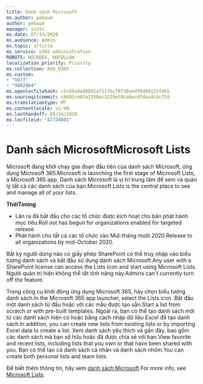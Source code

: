 ```yaml
---
title: Danh sách Microsoft
ms.author: pebaum
author: pebaum
manager: scotv
ms.date: 07/14/2020
ms.audience: Admin
ms.topic: article
ms.service: o365-administration
ROBOTS: NOINDEX, NOFOLLOW
localization_priority: Priority
ms.collection: Adm_O365
ms.custom:
- "5677"
- "9002964"
ms.openlocfilehash: c5c66a4ed0891a7127bcf0730aedf6d8d125fdb5
ms.sourcegitcommit: c6692ce0fa1358ec3529e59ca0ecdfdea4cdc759
ms.translationtype: MT
ms.contentlocale: vi-VN
ms.lasthandoff: 09/14/2020
ms.locfileid: "47724601"
---
```

# <a name="microsoft-lists"></a><span data-ttu-id="92a91-102">Danh sách Microsoft</span><span class="sxs-lookup"><span data-stu-id="92a91-102">Microsoft Lists</span></span>

<span data-ttu-id="92a91-103">Microsoft đang khởi chạy giai đoạn đầu tiên của danh sách Microsoft, ứng dụng Microsoft 365.</span><span class="sxs-lookup"><span data-stu-id="92a91-103">Microsoft is launching the first stage of Microsoft Lists, a Microsoft 365 app.</span></span> <span data-ttu-id="92a91-104">Danh sách Microsoft là vị trí trung tâm để xem và quản lý tất cả các danh sách của bạn.</span><span class="sxs-lookup"><span data-stu-id="92a91-104">Microsoft Lists is the central place to see and manage all of your lists.</span></span>  
  
<span data-ttu-id="92a91-105">**Thời**</span><span class="sxs-lookup"><span data-stu-id="92a91-105">**Timing**</span></span>  

- <span data-ttu-id="92a91-106">Lăn ra đã bắt đầu cho các tổ chức được kích hoạt cho bản phát hành mục tiêu.</span><span class="sxs-lookup"><span data-stu-id="92a91-106">Roll out has begun for organizations enabled for targeted release.</span></span>
- <span data-ttu-id="92a91-107">Phát hành cho tất cả các tổ chức vào Mid-tháng mười 2020.</span><span class="sxs-lookup"><span data-stu-id="92a91-107">Release to all organizations by mid-October 2020.</span></span>

<span data-ttu-id="92a91-108">Bất kỳ người dùng nào có giấy phép SharePoint có thể truy nhập vào biểu tượng danh sách và bắt đầu sử dụng danh sách Microsoft.</span><span class="sxs-lookup"><span data-stu-id="92a91-108">Any user with a SharePoint license can access the Lists icon and start using Microsoft Lists.</span></span> <span data-ttu-id="92a91-109">Người quản trị hiện không thể tắt tính năng này.</span><span class="sxs-lookup"><span data-stu-id="92a91-109">Admins can't currently turn off the feature.</span></span>
 
<span data-ttu-id="92a91-110">Trong công cụ khởi động ứng dụng Microsoft 365, hãy chọn biểu tượng danh sách.</span><span class="sxs-lookup"><span data-stu-id="92a91-110">In the Microsoft 365 app launcher, select the Lists icon.</span></span> <span data-ttu-id="92a91-111">Bắt đầu một danh sách từ đầu hoặc với các mẫu được tạo sẵn.</span><span class="sxs-lookup"><span data-stu-id="92a91-111">Start a list from scratch or with pre-built templates.</span></span> <span data-ttu-id="92a91-112">Ngoài ra, bạn có thể tạo danh sách mới từ các danh sách hiện có hoặc bằng cách nhập dữ liệu Excel để tạo danh sách.</span><span class="sxs-lookup"><span data-stu-id="92a91-112">In addition, you can create new lists from existing lists or by importing Excel data to create a list.</span></span> <span data-ttu-id="92a91-113">Xem danh sách yêu thích và gần đây, bao gồm các danh sách mà bạn sở hữu hoặc đã được chia sẻ với bạn.</span><span class="sxs-lookup"><span data-stu-id="92a91-113">View favorite and recent lists, including lists that you own or that have been shared with you.</span></span> <span data-ttu-id="92a91-114">Bạn có thể tạo cả danh sách cá nhân và danh sách nhóm.</span><span class="sxs-lookup"><span data-stu-id="92a91-114">You can create both personal lists and team lists.</span></span>  

<span data-ttu-id="92a91-115">Để biết thêm thông tin, hãy xem [danh sách Microsoft](https://aka.ms/microsoftlists).</span><span class="sxs-lookup"><span data-stu-id="92a91-115">For more info, see [Microsoft Lists](https://aka.ms/microsoftlists).</span></span>